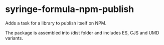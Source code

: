 # syringe-formula-npm-publish

Adds a task for a library to publish itself on NPM.

The package is assembled into /dist folder and includes ES, CJS and UMD variants.
